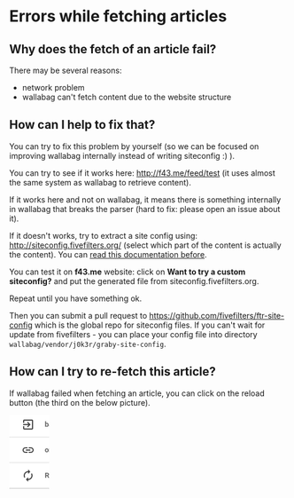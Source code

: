 # Errors while fetching articles

## Why does the fetch of an article fail?

There may be several reasons:

-   network problem
-   wallabag can't fetch content due to the website structure

## How can I help to fix that?

You can try to fix this problem by yourself (so we can be focused on
improving wallabag internally instead of writing siteconfig :) ).

You can try to see if it works here:
[<http://f43.me/feed/test>](http://f43.me/feed/test) (it uses almost the
same system as wallabag to retrieve content).

If it works here and not on wallabag, it means there is something
internally in wallabag that breaks the parser (hard to fix: please open
an issue about it).

If it doesn't works, try to extract a site config using:
[<http://siteconfig.fivefilters.org/>](http://siteconfig.fivefilters.org/)
(select which part of the content is actually the content). You can
[read this documentation
before](http://help.fivefilters.org/customer/en/portal/articles/223153-site-patterns).

You can test it on **f43.me** website: click on **Want to try a custom
siteconfig?** and put the generated file from
siteconfig.fivefilters.org.

Repeat until you have something ok.

Then you can submit a pull request to
[<https://github.com/fivefilters/ftr-site-config>](https://github.com/fivefilters/ftr-site-config)
which is the global repo for siteconfig files.
If you can't wait for update from fivefilters - you can place your config file into directory `wallabag/vendor/j0k3r/graby-site-config`.

## How can I try to re-fetch this article?

If wallabag failed when fetching an article, you can click on the reload
button (the third on the below picture).

![Refetch content](../../img/user/refetch.png)
